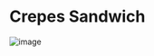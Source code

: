 # Crepes Sandwich

![image](https://user-images.githubusercontent.com/50277379/139576221-4052c93b-99d0-4f2b-8ab6-2f95dbb0a5da.png)
